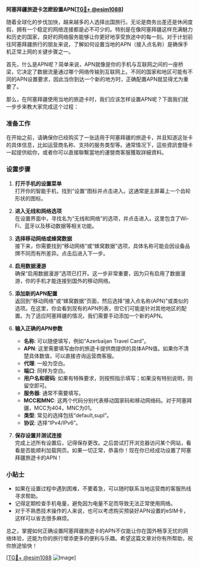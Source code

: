 **阿塞拜疆旅遊卡怎麽設置APN[[TG💪+ @esim1088](https://t.me/s/esim1088)]**

随着全球化的步伐加快，越来越多的人选择出国旅行。无论是商务出差还是休闲度假，拥有一个稳定的网络连接都是必不可少的。特别是在像阿塞拜疆这样充满魅力和历史的国家，良好的网络服务能够让你更好地享受旅途中的每一刻。对于计划前往阿塞拜疆旅行的朋友来说，了解如何设置当地的APN（接入点名称）是确保手机正常上网的关键步骤之一。

首先，什么是APN呢？简单来说，APN就像是你的手机与互联网之间的一座桥梁，它决定了数据流量通过哪个网络传输到互联网上。不同的国家和地区可能有不同的APN设置要求，因此当你到达一个新的地方时，正确配置APN就显得尤为重要了。

那么，在阿塞拜疆使用当地的旅遊卡时，我们应该怎样设置APN呢？下面我们就一步步来教大家完成这个过程：

### 准备工作

在开始之前，请确保你已经购买了一张适用于阿塞拜疆的旅遊卡，并且知道这张卡的具体信息，比如运营商名称、支持的服务类型等。通常情况下，這些資訊會隨卡一起提供給你，或者你可以直接聯繫當地的運營商客服獲取詳細資料。

### 设置步骤

1. **打开手机的设置菜单**  
   打开你的智能手机，找到“设置”图标并点击进入。这通常是主屏幕上一个齿轮形状的图标。

2. **进入无线和网络选项**  
   在设置界面中，寻找名为“无线和网络”的选项，并点击进入。这里包含了Wi-Fi、蓝牙以及移动数据等相关功能。

3. **选择移动网络或蜂窝数据**  
   接下来，你需要找到“移动网络”或“蜂窝数据”选项，具体名称可能会因设备品牌不同而有所差异。点击后进入下一步。

4. **启用数据漫游**  
   确保“启用数据漫游”选项已打开。这一步非常重要，因为只有启用了数据漫游，你的手机才能连接到国外的移动网络。

5. **添加新的APN配置**  
   返回到“移动网络”或“蜂窝数据”页面，然后选择“接入点名称(APN)”或类似的选项。在这里，你会看到现有的APN列表，但它们可能是针对其他地区的配置。为了适应阿塞拜疆的情况，我们需要手动添加一个新的APN。

6. **输入正确的APN参数**  
   - **名称**: 可以随便填写，例如“Azerbaijan Travel Card”。
   - **APN**: 这里需要填写由你的旅遊卡提供商提供的具体APN值。如果你不清楚具体数值，可以直接咨询运营商客服。
   - **代理**: 一般为空白。
   - **端口**: 同样为空白。
   - **用户名和密码**: 如果有特殊要求，则按照指示填写；如果没有特别说明，则留空即可。
   - **服务器**: 通常不需要填写。
   - **MCC和MNC**: 这两个代码分别代表移动国家码和移动网络码。对于阿塞拜疆，MCC为404，MNC为01。
   - **类型**: 常见的选择包括“default,supl”。
   - **协议**: 选择“IPv4/IPv6”。

7. **保存设置并测试连接**  
   完成上述所有设置后，记得保存更改。之后尝试打开浏览器访问某个网站，看看是否能顺利加载网页。如果一切正常，恭喜你！现在你已经成功设置了阿塞拜疆旅遊卡的APN！

### 小贴士

- 如果在设置过程中遇到困难，不要着急，可以随时联系当地运营商的客服热线寻求帮助。
- 记得定期检查手机电量，避免因为电量不足而导致无法正常使用网络。
- 对于不熟悉技术操作的人来说，也可以考虑购买预装好APN设置的eSIM卡，这样可以省去很多麻烦。

总之，掌握如何正确设置阿塞拜疆旅遊卡的APN不仅能让你在国外畅享无忧的网络体验，还能为你的旅行增添更多的便利与乐趣。希望这篇文章对你有所帮助，祝你旅途愉快！

[[TG💪+ @esim1088](https://t.me/s/esim1088) ![Image](https://i.postimg.cc/4NQfJmqS/Snipaste-2025-05-13-00-14-12.png)]